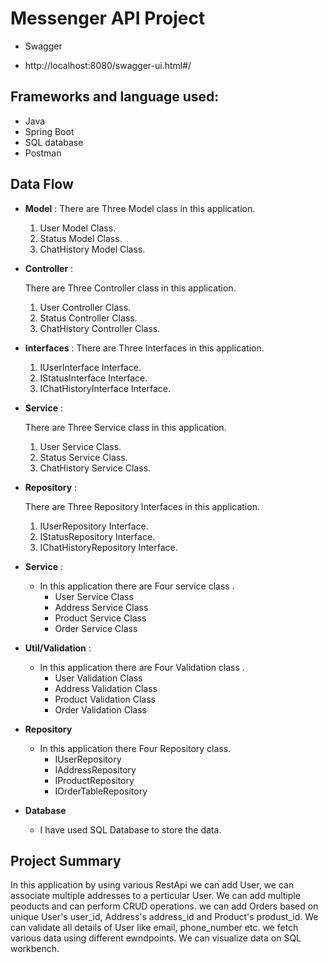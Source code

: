# Messenger API Project
* Swagger
- http://localhost:8080/swagger-ui.html#/
## Frameworks and language used:
-  Java 
-  Spring Boot
-  SQL database
-  Postman
## Data Flow


* **Model** :
  There are Three Model class in this application.
    1. User Model Class.
    2. Status Model Class.
    3. ChatHistory Model Class.


* **Controller** :

  There are Three Controller class in this application.

    1. User Controller Class.
    2. Status Controller Class.
    3. ChatHistory Controller Class.


* **Interfaces** :
  There are Three Interfaces in this application.
    1. IUserInterface Interface.
    2. IStatusInterface Interface.
    3. IChatHistoryInterface Interface.


* **Service** :

  There are Three Service class in this application.

    1. User Service Class.
    2. Status Service Class.
    3. ChatHistory Service Class.


* **Repository** :

  There are Three Repository Interfaces in this application.

    1. IUserRepository Interface.
    2. IStatusRepository Interface.
    3. IChatHistoryRepository Interface.

* **Service** :

    * In this application there are Four service class .
        * User Service Class
        * Address Service Class
        * Product Service Class
        * Order Service Class


* **Util/Validation** :
    * In this application there are Four Validation class .
        * User Validation Class
        * Address Validation Class
        * Product Validation Class
        * Order Validation Class

* **Repository**

    * In this application there Four Repository class.
        * IUserRepository
        * IAddressRepository
        *  IProductRepository
        * IOrderTableRepository

* **Database**

    * I have used SQL Database to store the data.

## Project Summary

In this application by using various RestApi we can add User, we can associate multiple
addresses to a perticular User.
We can add multiple peoducts and can perform CRUD operations.
we can add Orders based on unique  User's user_id, Address's address_id and Product's produst_id.
We can validate all details of User like email, phone_number etc.
we fetch various data using different ewndpoints.
We can visualize data on SQL workbench.




  













  
